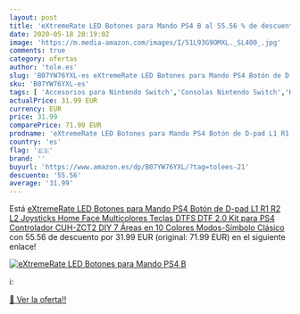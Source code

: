 ```yaml
---
layout: post
title: 'eXtremeRate LED Botones para Mando PS4 B al 55.56 % de descuento'
date: 2020-05-18 20:19:02
image: 'https://m.media-amazon.com/images/I/51L93G9OMXL._SL400_.jpg'
comments: true
category: ofertas
author: 'tole.es'
slug: 'B07YW76YXL-es eXtremeRate LED Botones para Mando PS4 Botón de D-pad L1...'
sku: 'B07YW76YXL-es'
tags: [ 'Accesorios para Nintendo Switch','Consolas Nintendo Switch','Hardware y juegos para Nintendo Switch','Iluminación','Iluminación de ambiente de interior','Iluminación de interior','Iluminación decorativa y para usos específicos de interior','Juegos para Nintendo Switch','Mandos para Nintendo Switch','Videojuegos','ps4', ]
actualPrice: 31.99 EUR
currency: EUR
price: 31.99
comparePrice: 71.99 EUR
prodname: 'eXtremeRate LED Botones para Mando PS4 Botón de D-pad L1 R1 R2 L2 Joysticks Home Face Multicolores Teclas DTFS DTF 2.0 Kit para PS4 Controlador CUH-ZCT2 DIY 7 Áreas en 10 Colores Modos-Símbolo Clásico'
country: 'es'
flag: '🇪🇸'
brand: ''
buyurl: 'https://www.amazon.es/dp/B07YW76YXL/?tag=tolees-21'
descuento: '55.56'
average: '31.99'
---
```


Está [eXtremeRate LED Botones para Mando PS4 Botón de D-pad L1 R1 R2 L2 Joysticks Home Face Multicolores Teclas DTFS DTF 2.0 Kit para PS4 Controlador CUH-ZCT2 DIY 7 Áreas en 10 Colores Modos-Símbolo Clásico](https://www.amazon.es/dp/B07YW76YXL/?tag=tolees-21) con 55.56 de descuento por 31.99 EUR (original: 71.99 EUR) en el siguiente enlace!

[![eXtremeRate LED Botones para Mando PS4 B](https://m.media-amazon.com/images/I/51L93G9OMXL._SL400_.jpg)](https://www.amazon.es/dp/B07YW76YXL/?tag=tolees-21)

ℹ️:


[🛒 Ver la oferta!!](https://www.amazon.es/dp/B07YW76YXL/?tag=tolees-21)
